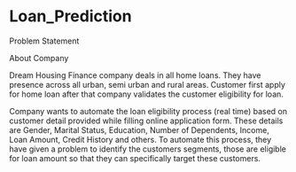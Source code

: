 # Loan_Prediction

Problem Statement

About Company

Dream Housing Finance company deals in all home loans. They have presence across all urban, semi urban and rural areas. Customer first apply for home loan after that company validates the customer eligibility for loan.


Company wants to automate the loan eligibility process (real time) based on customer detail provided while filling online application form. These details are Gender, Marital Status, Education, Number of Dependents, Income, Loan Amount, Credit History and others. To automate this process, they have given a problem to identify the customers segments, those are eligible for loan amount so that they can specifically target these customers. 
